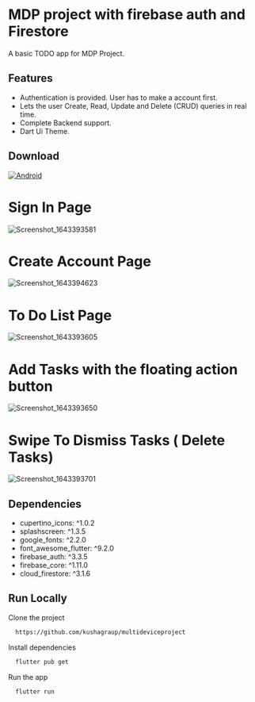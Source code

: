 # MDP project with firebase auth and Firestore
A basic TODO app for MDP Project.


## Features

- Authentication is provided. User has to make a account first.
- Lets the user Create, Read, Update and Delete (CRUD) queries in real time.
- Complete Backend support.
- Dart Ui Theme.


## Download
[![Android](https://img.shields.io/badge/Android-3DDC84?style=for-the-badge&logo=android&logoColor=white)](https://play.google.com/store/apps/details?id=com.kushagra.mdpproject.mdpproject)

 
# Sign In Page

![Screenshot_1643393581](https://github.com/kushagraup/multideviceproject/blob/main/images/1.jpeg)


# Create Account Page

![Screenshot_1643394623](https://github.com/kushagraup/multideviceproject/blob/main/images/4.jpeg)

# To Do List Page 
![Screenshot_1643393605](https://github.com/kushagraup/multideviceproject/blob/main/images/5.jpeg)

# Add Tasks with the floating action button
![Screenshot_1643393650](https://github.com/kushagraup/multideviceproject/blob/main/images/2.jpeg)

# Swipe To Dismiss Tasks ( Delete Tasks)
![Screenshot_1643393701](https://github.com/kushagraup/multideviceproject/blob/main/images/3.jpeg)


## Dependencies 
- cupertino_icons: ^1.0.2
- splashscreen: ^1.3.5
- google_fonts: ^2.2.0
- font_awesome_flutter: ^9.2.0
- firebase_auth: ^3.3.5
- firebase_core: ^1.11.0
- cloud_firestore: ^3.1.6


## Run Locally

Clone the project

```bash
  https://github.com/kushagraup/multideviceproject
```

Install dependencies

```bash
  flutter pub get
```

Run the app

```bash
  flutter run
